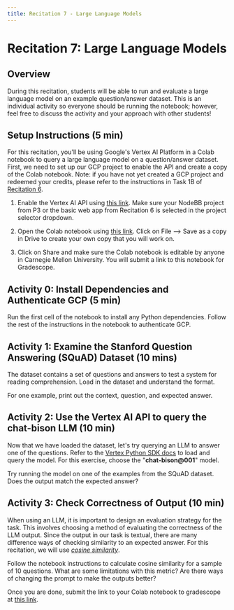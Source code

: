 ```yaml
---
title: Recitation 7 - Large Language Models
---
```

# Recitation 7: Large Language Models

## Overview 

During this recitation, students will be able to run and evaluate a large language model on an example question/answer dataset. This is an individual activity so everyone should be running the notebook; however, feel free to discuss the activity and your approach with other students!

## Setup Instructions (5 min)
For this recitation, you'll be using Google's Vertex AI Platform in a Colab notebook to query a large language model on a question/answer dataset. First, we need to set up our GCP project to enable the API and create a copy of the Colab notebook.
Note: if you have not yet created a GCP project and redeemed your credits, please refer to the instructions in Task 1B of [Recitation 6](https://cmu-313.github.io/recitations/reci6-deployment/). 

1.  Enable the Vertex AI API using [this link](https://console.cloud.google.com/flows/enableapi?apiid=aiplatform.googleapis.com). Make sure your NodeBB project from P3 or the basic web app from Recitation 6 is selected in the project selector dropdown.
    
2.  Open the Colab notebook using [this link](https://colab.research.google.com/drive/1KKD9nQV_Ahm-XUNSViMlwspU_BqTRSgI?usp=sharing). Click on File --> Save as a copy in Drive to create your own copy that you will work on.
    
3.  Click on Share and make sure the Colab notebook is editable by anyone in Carnegie Mellon University. You will submit a link to this notebook for Gradescope.

## Activity 0: Install Dependencies and Authenticate GCP (5 min)

Run the first cell of the notebook to install any Python dependencies. Follow the rest of the instructions in the notebook to authenticate GCP.

## Activity 1: Examine the Stanford Question Answering (SQuAD) Dataset (10 mins)

The dataset contains a set of questions and answers to test a system for reading comprehension. Load in the dataset and understand the format.

For one example, print out the context, question, and expected answer.

## Activity 2: Use the Vertex AI API to query the chat-bison LLM (10 min)

Now that we have loaded the dataset, let's try querying an LLM to answer one of the questions. Refer to the [Vertex Python SDK docs](https://cloud.google.com/vertex-ai/docs/generative-ai/chat/test-chat-prompts#chat-query-python_vertex_ai_sdk) to load and query the model. For this exercise, choose the "**chat-bison@001**" model. 

Try running the model on one of the examples from the SQuAD dataset. Does the output match the expected answer?

## Activity 3: Check Correctness of Output (10 min)

When using an LLM, it is important to design an evaluation strategy for the task. This involves choosing a method of evaluating the correctness of the LLM output. Since the output in our task is textual, there are many difference ways of checking similarity to an expected answer. For this recitation,
we will use [_cosine similarity_](https://en.wikipedia.org/wiki/Cosine_similarity). 

Follow the notebook instructions to calculate cosine similarity for a sample of 10 questions. What are some limitations with this metric? Are there ways of changing the prompt to make the outputs better?

Once you are done, submit the link to your Colab notebook to gradescope at [this link](https://www.gradescope.com/courses/583198/assignments/3599220/).
